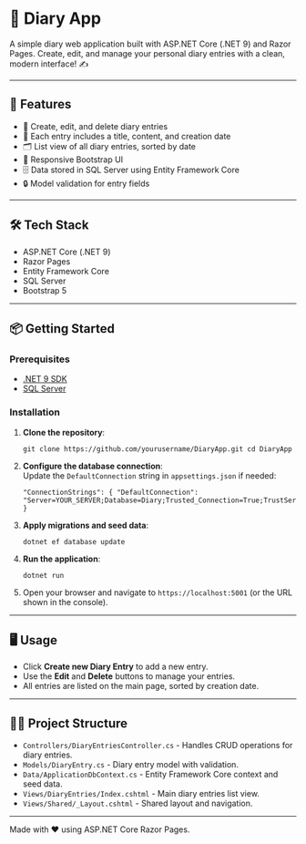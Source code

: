 # 📔 Diary App

A simple diary web application built with ASP.NET Core (.NET 9) and Razor Pages. Create, edit, and manage your personal diary entries with a clean, modern interface! ✍️

---

## 🚀 Features

- 📝 Create, edit, and delete diary entries
- 📅 Each entry includes a title, content, and creation date
- 🗂️ List view of all diary entries, sorted by date
- 🎨 Responsive Bootstrap UI
- 🗄️ Data stored in SQL Server using Entity Framework Core
- 🔒 Model validation for entry fields

---

## 🛠️ Tech Stack

- ASP.NET Core (.NET 9)
- Razor Pages
- Entity Framework Core
- SQL Server
- Bootstrap 5

---

## 📦 Getting Started

### Prerequisites

- [.NET 9 SDK](https://dotnet.microsoft.com/download)
- [SQL Server](https://www.microsoft.com/en-us/sql-server/sql-server-downloads)

### Installation

1. **Clone the repository**:  
   ```
   git clone https://github.com/yourusername/DiaryApp.git cd DiaryApp
   ```
3. **Configure the database connection**:  
   Update the `DefaultConnection` string in `appsettings.json` if needed:  
   ```
   "ConnectionStrings": { "DefaultConnection": "Server=YOUR_SERVER;Database=Diary;Trusted_Connection=True;TrustServerCertificate=True;MultipleActiveResultSets=true" }
   ```
5. **Apply migrations and seed data**:  
   ```
   dotnet ef database update
   ```
6. **Run the application**:  
   ```
   dotnet run
   ```
8. Open your browser and navigate to `https://localhost:5001` (or the URL shown in the console).

---

## 🖥️ Usage

- Click **Create new Diary Entry** to add a new entry.
- Use the **Edit** and **Delete** buttons to manage your entries.
- All entries are listed on the main page, sorted by creation date.

---

## 🧑‍💻 Project Structure

- `Controllers/DiaryEntriesController.cs` - Handles CRUD operations for diary entries.
- `Models/DiaryEntry.cs` - Diary entry model with validation.
- `Data/ApplicationDbContext.cs` - Entity Framework Core context and seed data.
- `Views/DiaryEntries/Index.cshtml` - Main diary entries list view.
- `Views/Shared/_Layout.cshtml` - Shared layout and navigation.

---

Made with ❤️ using ASP.NET Core Razor Pages.

